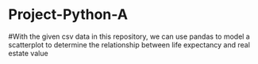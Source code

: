 # Project-Python-A
#With the given csv data in this repository, we can use pandas to model a scatterplot to determine the relationship between life expectancy and real estate value
